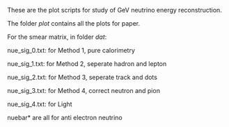 These are the plot scripts for study of GeV neutrino energy reconstruction.

The folder *plot* contains all the plots for paper.

For the smear matrix, in folder *dat*:

nue_sig_0.txt: for Method 1, pure calorimetry 

nue_sig_1.txt: for Method 2, seperate hadron and lepton

nue_sig_2.txt: for Method 3, seperate track and dots

nue_sig_3.txt: for Method 4, correct neutron and pion

nue_sig_4.txt: for Light



nuebar* are all for anti electron neutrino
